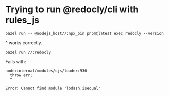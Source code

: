 # Trying to run @redocly/cli with rules_js

```
bazel run -- @nodejs_host//:npx_bin pnpm@latest exec redocly --version
```

^ works correctly.

```
bazel run //:redocly
```

Fails with:
```
node:internal/modules/cjs/loader:936
  throw err;
  ^

Error: Cannot find module 'lodash.isequal'
```
